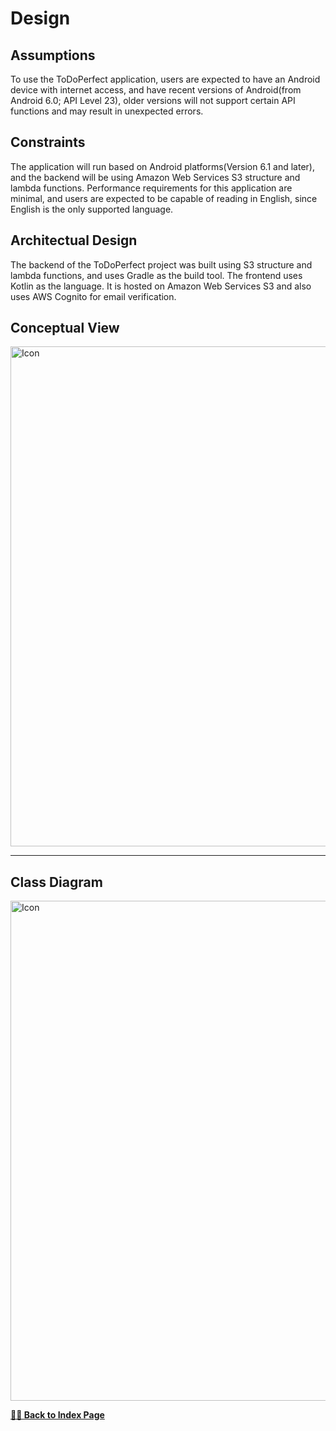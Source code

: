 # Design

## Assumptions

To use the ToDoPerfect application, users are expected to have an Android device with internet access, and have recent versions of Android(from Android 6.0; API Level 23), older versions will not support certain API functions and may result in unexpected errors.

## Constraints

The application will run based on Android platforms(Version 6.1 and later), and the backend will be using Amazon Web Services S3 structure and lambda functions. Performance requirements for this application are minimal, and users are expected to be capable of reading in English, since English is the only supported language.

## Architectual Design

The backend of the ToDoPerfect project was built using S3 structure and lambda functions, and uses Gradle as the build tool. The frontend uses Kotlin as the language. It is hosted on Amazon Web Services S3 and also uses AWS Cognito for email verification.

## Conceptual View

<img src="https://s6.jpg.cm/2021/11/30/LRL3ti.png" width="800" alt="Icon">

-------------------------------------------------------------------------------------------------------------------------------------------------------------

## Class Diagram

<img src="https://s6.jpg.cm/2021/11/30/LRW6Pu.png" width="800" alt="Icon">

[**🏃‍♂️ Back to Index Page**](https://gtqifan.github.io/TodoPerfect/)